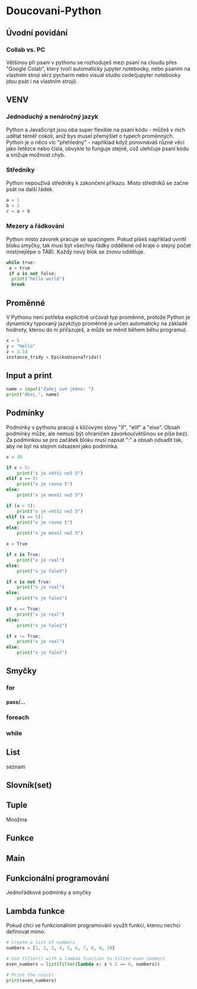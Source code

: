 # Doucovani-Python
 
## Úvodní povídání
### Collab vs. PC
Většinou při psaní v pythonu se rozhoduješ mezi psaní na cloudu přes "Google Colab", který tvoří automaticky jupyter notebooky, nebo psaním na vlastním stroji skrz pycharm nebo visual studio code(jupyter notebooky jdou psát i na vlastním stroji).
## VENV

### Jednoduchý a nenáročný jazyk
Python a JavaScript jsou oba super flexible na psaní kódu - můžeš v nich udělat téměř cokoli, aniž bys musel přemýšlet o typech proměnných. Python je o něco víc "přehledný" - například když porovnáváš různé věci jako řetězce nebo čísla, obvykle to funguje stejně, což ulehčuje psaní kódu a snižuje možnost chyb.
### Středníky
Python nepoužívá středníky k zakončení příkazu. Místo středníků se začne psát na další řádek.
```python
a = 1
b = 2
c = a + b
```
### Mezery a řádkování
Python místo závorek pracuje se spacingem. Pokud píšeš například uvnitř bloku smyčky, tak musí být všechny řádky oddělené od kraje o stejný počet míst(nejlépe o TAB). Každý nový blok se znovu odděluje.
```python
while true:
 a = true
 if a is not false:
  print("hello world")
  break
```

## Proměnné
V Pythonu není potřeba explicitně určovat typ proměnné, protože Python je dynamicky typovaný jazyk(typ proměnné je určen automaticky na základě hodnoty, kterou do ní přiřazuješ, a může se měnit během běhu programu).
```python
x = 5
y = "Hello"
z = 3.14
instance_tridy = EpickoUzasnaTrida()
```
## Input a print
```python
name = input("Zadej své jméno: ")
print("Ahoj,", name)
```
## Podmínky
Podmínky v pythonu pracují s klíčovými slovy "if", "elif" a "else". Obsah podmínky může, ale nemusí být ohraničen závorkou(většinou se píše bez). Za podmínkou se pro začátek bloku musí napsat ":" a obsah odsadit tak, aby ne byl na stejnm odsazení jako podmínka.
```python
x = 10

if x > 5:
    print("x je větší než 5")
elif x == 5:
    print("x je rovno 5")
else:
    print("x je menší než 5")

if (x > 5):
    print("x je větší než 5")
elif (x == 5):
    print("x je rovno 5")
else:
    print("x je menší než 5")
```
```python
x = True

if x is True:
    print("x je real")
else:
    print("x je faleš")

if x is not True:
    print("x je real")
else:
    print("x je faleš")

if x == True:
    print("x je real")
else:
    print("x je faleš")

if x != True:
    print("x je real")
else:
    print("x je faleš")
```
## Smyčky
### for
#### pass/...
### foreach

### while

## List
seznam

## Slovník(set)

## Tuple 
Množina


## Funkce

## Main

## Funkcionální programování
Jednořádkové podmínky a smyčky

## Lambda funkce
Pokud chci ve funkcionálním programování využít funkci, kterou nechci definovat mimo.
```python
# Create a list of numbers
numbers = [1, 2, 3, 4, 5, 6, 7, 8, 9, 10]

# Use filter() with a lambda function to filter even numbers
even_numbers = list(filter(lambda x: x % 2 == 0, numbers))

# Print the result
print(even_numbers)
```
